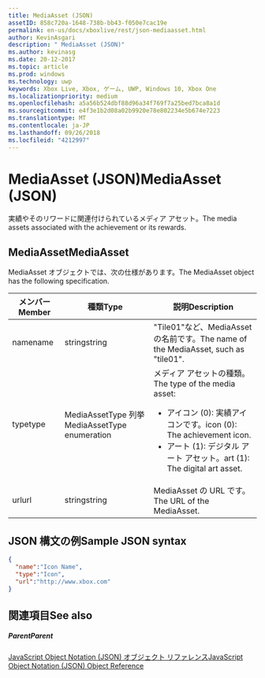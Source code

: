 ```yaml
---
title: MediaAsset (JSON)
assetID: 858c720a-1648-738b-bb43-f050e7cac19e
permalink: en-us/docs/xboxlive/rest/json-mediaasset.html
author: KevinAsgari
description: " MediaAsset (JSON)"
ms.author: kevinasg
ms.date: 20-12-2017
ms.topic: article
ms.prod: windows
ms.technology: uwp
keywords: Xbox Live, Xbox, ゲーム, UWP, Windows 10, Xbox One
ms.localizationpriority: medium
ms.openlocfilehash: a5a56b524dbf88d96a34f769f7a25bed7bca8a1d
ms.sourcegitcommit: e4f3e1b2d08a02b9920e78e802234e5b674e7223
ms.translationtype: MT
ms.contentlocale: ja-JP
ms.lasthandoff: 09/26/2018
ms.locfileid: "4212997"
---
```

# <a name="mediaasset-json"></a><span data-ttu-id="3a25a-104">MediaAsset (JSON)</span><span class="sxs-lookup"><span data-stu-id="3a25a-104">MediaAsset (JSON)</span></span>
<span data-ttu-id="3a25a-105">実績やそのリワードに関連付けられているメディア アセット。</span><span class="sxs-lookup"><span data-stu-id="3a25a-105">The media assets associated with the achievement or its rewards.</span></span>
<a id="ID4EN"></a>


## <a name="mediaasset"></a><span data-ttu-id="3a25a-106">MediaAsset</span><span class="sxs-lookup"><span data-stu-id="3a25a-106">MediaAsset</span></span>

<span data-ttu-id="3a25a-107">MediaAsset オブジェクトでは、次の仕様があります。</span><span class="sxs-lookup"><span data-stu-id="3a25a-107">The MediaAsset object has the following specification.</span></span>

| <span data-ttu-id="3a25a-108">メンバー</span><span class="sxs-lookup"><span data-stu-id="3a25a-108">Member</span></span>| <span data-ttu-id="3a25a-109">種類</span><span class="sxs-lookup"><span data-stu-id="3a25a-109">Type</span></span>| <span data-ttu-id="3a25a-110">説明</span><span class="sxs-lookup"><span data-stu-id="3a25a-110">Description</span></span>|
| --- | --- | --- |
| <span data-ttu-id="3a25a-111">name</span><span class="sxs-lookup"><span data-stu-id="3a25a-111">name</span></span>| <span data-ttu-id="3a25a-112">string</span><span class="sxs-lookup"><span data-stu-id="3a25a-112">string</span></span>| <span data-ttu-id="3a25a-113">"Tile01"など、MediaAsset の名前です。</span><span class="sxs-lookup"><span data-stu-id="3a25a-113">The name of the MediaAsset, such as "tile01".</span></span>|
| <span data-ttu-id="3a25a-114">type</span><span class="sxs-lookup"><span data-stu-id="3a25a-114">type</span></span>| <span data-ttu-id="3a25a-115">MediaAssetType 列挙</span><span class="sxs-lookup"><span data-stu-id="3a25a-115">MediaAssetType enumeration</span></span>| <span data-ttu-id="3a25a-116">メディア アセットの種類。</span><span class="sxs-lookup"><span data-stu-id="3a25a-116">The type of the media asset:</span></span> <ul><li><span data-ttu-id="3a25a-117">アイコン (0): 実績アイコンです。</span><span class="sxs-lookup"><span data-stu-id="3a25a-117">icon (0): The achievement icon.</span></span></li><li><span data-ttu-id="3a25a-118">アート (1): デジタル アート アセット。</span><span class="sxs-lookup"><span data-stu-id="3a25a-118">art (1): The digital art asset.</span></span></li></ul> | 
| <span data-ttu-id="3a25a-119">url</span><span class="sxs-lookup"><span data-stu-id="3a25a-119">url</span></span>| <span data-ttu-id="3a25a-120">string</span><span class="sxs-lookup"><span data-stu-id="3a25a-120">string</span></span>| <span data-ttu-id="3a25a-121">MediaAsset の URL です。</span><span class="sxs-lookup"><span data-stu-id="3a25a-121">The URL of the MediaAsset.</span></span>|

<a id="ID4EFC"></a>


## <a name="sample-json-syntax"></a><span data-ttu-id="3a25a-122">JSON 構文の例</span><span class="sxs-lookup"><span data-stu-id="3a25a-122">Sample JSON syntax</span></span>


```json
{
  "name":"Icon Name",
  "type":"Icon",
  "url":"http://www.xbox.com"
}

```


<a id="ID4EOC"></a>


## <a name="see-also"></a><span data-ttu-id="3a25a-123">関連項目</span><span class="sxs-lookup"><span data-stu-id="3a25a-123">See also</span></span>

<a id="ID4EQC"></a>


##### <a name="parent"></a><span data-ttu-id="3a25a-124">Parent</span><span class="sxs-lookup"><span data-stu-id="3a25a-124">Parent</span></span>

[<span data-ttu-id="3a25a-125">JavaScript Object Notation (JSON) オブジェクト リファレンス</span><span class="sxs-lookup"><span data-stu-id="3a25a-125">JavaScript Object Notation (JSON) Object Reference</span></span>](atoc-xboxlivews-reference-json.md)
